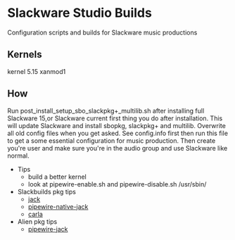 # Slackware Studio Builds

Configuration scripts and builds for Slackware music productions

## Kernels

kernel 5.15 xanmod1

## How

Run post_install_setup_sbo_slackpkg+_multilib.sh after installing full
Slackware 15,or Slackware current first thing you do after installation.
This will update Slackware and install sbopkg, slackpkg+ and multilib.
Overwrite all old config files when you get asked.
See config.info first then run this file to get a some essential configuration
for music production. Then create you're user and make sure you're in the audio
group and use Slackware like normal.

* Tips
  * build a better kernel
  * look at pipewire-enable.sh and pipewire-disable.sh /usr/sbin/
* Slackbuilds pkg tips
  * [jack](https://slackbuilds.org/repository/15.0/audio/jack/)
  * [pipewire-native-jack](https://slackbuilds.org/repository/15.0/audio/pipewire-native-jack/)
  * [carla](https://slackbuilds.org/repository/15.0/audio/carla/)
* Alien pkg tips
  * [pipewire-jack](http://www.slackware.com/~alien/slackbuilds/pipewire-jack/)
